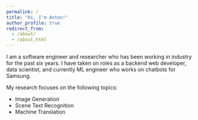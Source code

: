 ```yaml
---
permalink: /
title: "Hi, I'm Anton!"
author_profile: true
redirect_from: 
  - /about/
  - /about.html
---
```


I am a software engineer and researcher who has been working in industry for the past six years. I have taken on roles as a backend web developer, data scientist, and currently ML engineer who works on chatbots for Samsung.

My research focuses on the following topics:
- Image Generation
- Scene Text Recognition
- Machine Translation